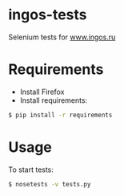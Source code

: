 ingos-tests
================

Selenium tests for www.ingos.ru

# Requirements

 - Install Firefox
 - Install requirements:

```bash
$ pip install -r requirements
```

# Usage

To start tests:

```bash
$ nosetests -v tests.py
```
